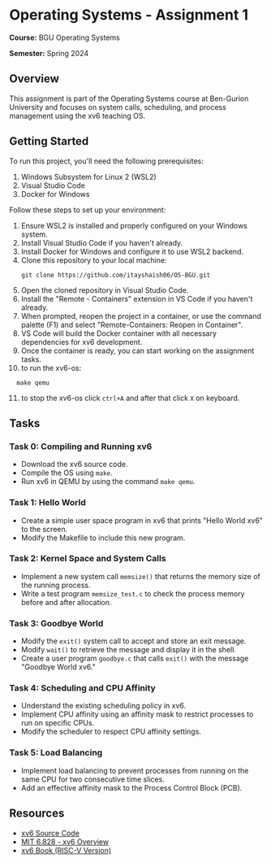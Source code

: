 # Operating Systems - Assignment 1

**Course:** BGU Operating Systems

**Semester:** Spring 2024  

## Overview

This assignment is part of the Operating Systems course at Ben-Gurion University and focuses on system calls, scheduling, and process management using the xv6 teaching OS.

## Getting Started

To run this project, you'll need the following prerequisites:

1. Windows Subsystem for Linux 2 (WSL2)
2. Visual Studio Code
3. Docker for Windows

Follow these steps to set up your environment:

1. Ensure WSL2 is installed and properly configured on your Windows system.
2. Install Visual Studio Code if you haven't already.
3. Install Docker for Windows and configure it to use WSL2 backend.
4. Clone this repository to your local machine:
   ```
   git clone https://github.com/itayshaish06/OS-BGU.git
   ```
5. Open the cloned repository in Visual Studio Code.
6. Install the "Remote - Containers" extension in VS Code if you haven't already.
7. When prompted, reopen the project in a container, or use the command palette (F1) and select "Remote-Containers: Reopen in Container".
8. VS Code will build the Docker container with all necessary dependencies for xv6 development.
9. Once the container is ready, you can start working on the assignment tasks.
10. to run the xv6-os:
 ```
   make qemu
 ```
11. to stop the xv6-os click `ctrl+A` and after that click `X` on keyboard.

## Tasks

### Task 0: Compiling and Running xv6
- Download the xv6 source code.
- Compile the OS using `make`.
- Run xv6 in QEMU by using the command `make qemu`.

### Task 1: Hello World
- Create a simple user space program in xv6 that prints "Hello World xv6" to the screen.
- Modify the Makefile to include this new program.

### Task 2: Kernel Space and System Calls
- Implement a new system call `memsize()` that returns the memory size of the running process.
- Write a test program `memsize_test.c` to check the process memory before and after allocation.

### Task 3: Goodbye World
- Modify the `exit()` system call to accept and store an exit message.
- Modify `wait()` to retrieve the message and display it in the shell.
- Create a user program `goodbye.c` that calls `exit()` with the message "Goodbye World xv6."

### Task 4: Scheduling and CPU Affinity
- Understand the existing scheduling policy in xv6.
- Implement CPU affinity using an affinity mask to restrict processes to run on specific CPUs.
- Modify the scheduler to respect CPU affinity settings.

### Task 5: Load Balancing
- Implement load balancing to prevent processes from running on the same CPU for two consecutive time slices.
- Add an effective affinity mask to the Process Control Block (PCB).

## Resources
- [xv6 Source Code](https://github.com/BGU-CS-OS/xv6-riscv.git)
- [MIT 6.828 - xv6 Overview](https://pdos.csail.mit.edu/6.828/2022/overview.html)
- [xv6 Book (RISC-V Version)](https://pdos.csail.mit.edu/6.828/2022/xv6/book-riscv-rev3.pdf)
